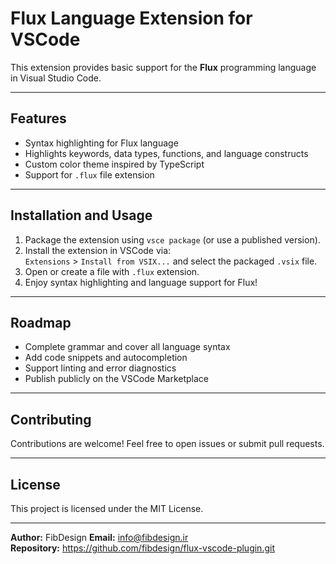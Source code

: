 # Flux Language Extension for VSCode

This extension provides basic support for the **Flux** programming language in Visual Studio Code.

---

## Features

- Syntax highlighting for Flux language
- Highlights keywords, data types, functions, and language constructs
- Custom color theme inspired by TypeScript
- Support for `.flux` file extension

---

## Installation and Usage

1. Package the extension using `vsce package` (or use a published version).
2. Install the extension in VSCode via:  
   `Extensions` > `Install from VSIX...` and select the packaged `.vsix` file.
3. Open or create a file with `.flux` extension.
4. Enjoy syntax highlighting and language support for Flux!

---

## Roadmap

- Complete grammar and cover all language syntax
- Add code snippets and autocompletion
- Support linting and error diagnostics
- Publish publicly on the VSCode Marketplace

---

## Contributing

Contributions are welcome! Feel free to open issues or submit pull requests.

---

## License

This project is licensed under the MIT License.

---

**Author:** FibDesign
**Email:** info@fibdesign.ir  
**Repository:** https://github.com/fibdesign/flux-vscode-plugin.git
